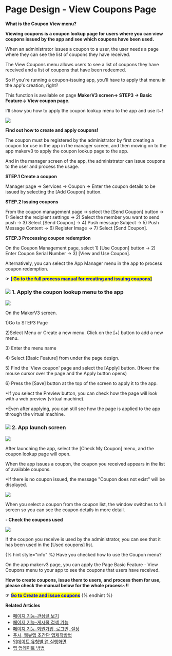# Page Design - View Coupons Page

**What is the Coupon View menu?**

**Viewing coupons is a coupon lookup page for users where you can view coupons issued by the app and see which coupons have been used.**

When an administrator issues a coupon to a user, the user needs a page where they can see the list of coupons they have received.

The View Coupons menu allows users to see a list of coupons they have received and a list of coupons that have been redeemed.

So if you're running a coupon-issuing app, you'll have to apply that menu in the app's creation, right?

This function is available on page **MakerV3 screen-> STEP3 → Basic Feature→ View coupon page.**

I'll show you how to apply the coupon lookup menu to the app and use it\~!

![](https://wp.swing2app.co.kr/wp-content/uploads/2022/07/%EC%8A%A4%EC%9C%99%EA%B3%B5%EC%8B%9D%EC%95%B1-%EC%BF%A0%ED%8F%B0%EC%82%AC%EC%9A%A9-KR.png)

**Find out how to create and apply coupons!**

The coupon must be registered by the administrator by first creating a coupon for use in the app in the manager screen, and then moving on to the app makerv3 to apply the coupon lookup page to the app.

And in the manager screen of the app, the administrator can issue coupons to the user and process the usage.

**STEP.1 Create a coupon**

Manager page → Services → Coupon → Enter the coupon details to be issued by selecting the \[Add Coupon] button.

**STEP.2 Issuing coupons**

From the coupon management page → select the \[Send Coupon] button → 1) Select the recipient settings → 2) Select the member you want to send push → 3) Select \[Send Coupon] → 4) Push message Subject → 5) Push Message Content → 6) Register Image → 7) Select \[Send Coupon].​

**STEP.3 Processing coupon redemption**

On the Coupon Management page, select 1) \[Use Coupon] button → 2) Enter Coupon Serial Number → 3) \[View and Use Coupon].

Alternatively, you can select the App Manager menu in the app to process coupon redemption.

**☞** <mark style="color:blue;">**\[ Go to the full process manual for creating and issuing coupons]**</mark>

### ![](https://wp.swing2app.co.kr/wp-content/uploads/2018/09/%EB%8B%A8%EB%9D%BD1-1.png) **1.** Apply the coupon lookup menu to the app

![](https://wp.swing2app.co.kr/wp-content/uploads/2022/07/%EC%BF%A0%ED%8F%B0%EC%A1%B0%ED%9A%8C.png)

On the MakerV3 screen.

1\)Go to STEP3 Page&#x20;

2\)Select Menu or Create a new menu. Click on the \[+] button to add a new menu.

3\) Enter the menu name

4\) Select \[Basic Feature] from under the page design.

5\) Find the 'View coupon' page and select the \[Apply] button. (Hover the mouse cursor over the page and the Apply button opens)

6\) Press the \[Save] button at the top of the screen to apply it to the app.

\*If you select the Preview button, you can check how the page will look with a web preview (virtual machine).

\*Even after applying, you can still see how the page is applied to the app through the virtual machine.

### ![](https://wp.swing2app.co.kr/wp-content/uploads/2018/09/%EB%8B%A8%EB%9D%BD1-1.png) **2. App launch screen**

![](https://wp.swing2app.co.kr/wp-content/uploads/2022/07/%EC%BF%A0%ED%8F%B01.png)

After launching the app, select the \[Check My Coupon] menu, and the coupon lookup page will open.

When the app issues a coupon, the coupon you received appears in the list of available coupons.

\*If there is no coupon issued, the message "Coupon does not exist" will be displayed.

![](https://wp.swing2app.co.kr/wp-content/uploads/2022/07/%EC%BF%A0%ED%8F%B02.png)

When you select a coupon from the coupon list, the window switches to full screen so you can see the coupon details in more detail.

**- Check the coupons used**

![](https://wp.swing2app.co.kr/wp-content/uploads/2022/07/%EC%BF%A0%ED%8F%B03.png)

If the coupon you receive is used by the administrator, you can see that it has been used in the \[Used coupons] list.

{% hint style="info" %}
Have you checked how to use the Coupon menu?

On the app makerv3 page, you can apply the Page Basic Feature - View Coupons menu to your app to see the coupons that users have received.

**How to create coupons, issue them to users, and process them for use, please check the manual below for the whole process\~!!**

**☞** <mark style="color:blue;">**Go to Create and issue coupons**</mark>
{% endhint %}

**Related Articles**

* [페이지 기능-관심글 보기](https://wp.swing2app.co.kr/documentation/v3manual/viewfavorites/)
* [페이지 기능-게시물 검색 기능](https://wp.swing2app.co.kr/documentation/v3manual/postsearch/)
* [페이지 기능-회원가입, 로그인, 설정](https://wp.swing2app.co.kr/documentation/v3manual/join-login/)
* [푸시, 웹뷰앱 초간단 앱제작방법](https://wp.swing2app.co.kr/documentation/v3manual/push-webview/)
* [업데이트 유형별 앱 실행화면](https://wp.swing2app.co.kr/documentation/v3manual/update-type/)
* [앱 업데이트 방법](https://wp.swing2app.co.kr/documentation/v3manual/app-update/)
